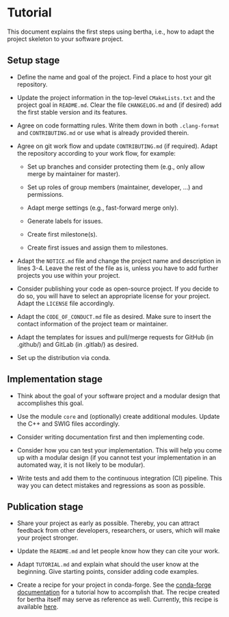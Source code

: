 # Tutorial

This document explains the first steps using bertha, i.e., how to adapt the
project skeleton to your software project.

## Setup stage

 - Define the name and goal of the project. Find a place to host your git
   repository.

 - Update the project information in the top-level `CMakeLists.txt` and the
   project goal in `README.md`. Clear the file `CHANGELOG.md` and (if
   desired) add the first stable version and its features.

 - Agree on code formatting rules. Write them down in both `.clang-format`
   and `CONTRIBUTING.md` or use what is already provided therein.

 - Agree on git work flow and update `CONTRIBUTING.md` (if required). Adapt
   the repository according to your work flow, for example:

    - Set up branches and consider protecting them (e.g., only allow
      merge by maintainer for master).

    - Set up roles of group members (maintainer, developer, ...) and
      permissions.

    - Adapt merge settings (e.g., fast-forward merge only).

    - Generate labels for issues.

    - Create first milestone(s).

    - Create first issues and assign them to milestones.

 - Adapt the `NOTICE.md` file and change the project name and description in
   lines 3-4. Leave the rest of the file as is, unless you have to add
   further projects you use within your project.

 - Consider publishing your code as open-source project. If you decide to
   do so, you will have to select an appropriate license for your project.
   Adapt the `LICENSE` file accordingly.

 - Adapt the `CODE_OF_CONDUCT.md` file as desired. Make sure to insert the
   contact information of the project team or maintainer.

 - Adapt the templates for issues and pull/merge requests for GitHub (in
   .github/) and GitLab (in .gitlab/) as desired.

 - Set up the distribution via conda.

## Implementation stage

 - Think about the goal of your software project and a modular design that
   accomplishes this goal.

 - Use the module `core` and (optionally) create additional modules. Update
   the C++ and SWIG files accordingly.

 - Consider writing documentation first and then implementing code.

 - Consider how you can test your implementation. This will help you
   come up with a modular design (if you cannot test your implementation in
   an automated way, it is not likely to be modular).

 - Write tests and add them to the continuous integration (CI) pipeline. This
   way you can detect mistakes and regressions as soon as possible.

## Publication stage

 - Share your project as early as possible. Thereby, you can attract
   feedback from other developers, researchers, or users, which will make
   your project stronger.

 - Update the `README.md` and let people know how they can cite your work.

 - Adapt `TUTORIAL.md` and explain what should the user know at the
   beginning. Give starting points, consider adding code examples.

 - Create a recipe for your project in conda-forge. See the [conda-forge
   documentation](https://conda-forge.org/docs/maintainer/adding_pkgs.html)
   for a tutorial how to accomplish that. The recipe created for bertha
   itself may serve as reference as well. Currently, this recipe is available
   [here](https://github.com/conda-forge/staged-recipes/pull/10097).
